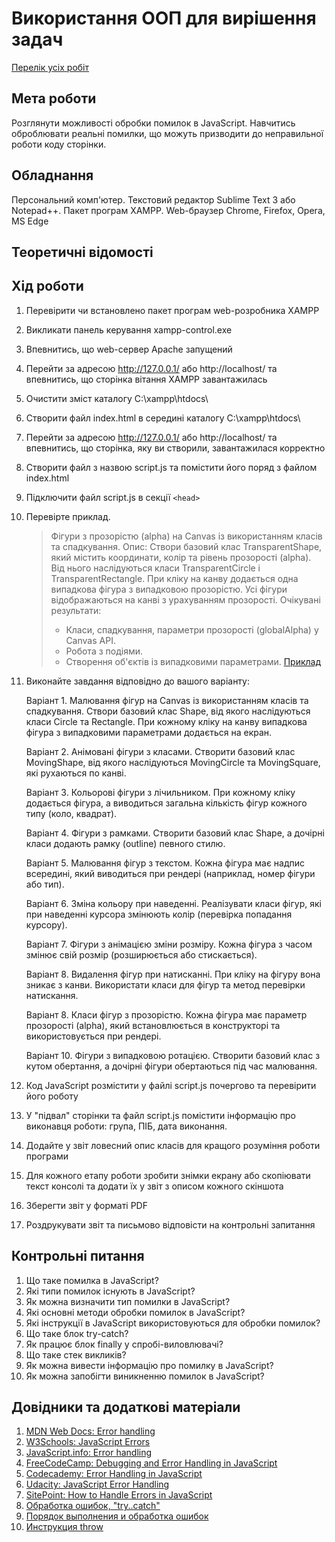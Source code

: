 # Використання ООП для вирішення задач

[Перелік усіх робіт](../README.md)

## Мета роботи

Розглянути можливості обробки помилок в JavaScript. Навчитись оброблювати реальні помилки, що можуть призводити до неправильної роботи коду сторінки.

## Обладнання

Персональний комп'ютер. Текстовий редактор Sublime Text 3 або Notepad++. Пакет програм XAMPP. Web-браузер Chrome, Firefox, Opera, MS Edge

## Теоретичні відомості



## Хід роботи

1. Перевірити чи встановлено пакет програм web-розробника XAMPP
2. Викликати панель керування xampp-control.exe
3. Впевнитись, що web-сервер Apache запущений
4. Перейти за адресою http://127.0.0.1/ або http://localhost/ та впевнитись, що сторінка вітання XAMPP завантажилась
5. Очистити зміст каталогу C:\xampp\htdocs\
6. Створити файл index.html в середині каталогу C:\xampp\htdocs\
7. Перейти за адресою http://127.0.0.1/ або http://localhost/ та впевнитись, що сторінка, яку ви створили, завантажилася корректно
8. Створити файл з назвою script.js та помістити його поряд з файлом index.html
9. Підключити файл script.js в секції `<head>`
10. Перевірте приклад.
    > Фігури з прозорістю (alpha) на Canvas із використанням класів та спадкування.
	> Опис: Створи базовий клас TransparentShape, який містить координати, колір та рівень прозорості (alpha). Від нього наслідуються класи TransparentCircle і TransparentRectangle. При кліку на канву додається одна випадкова фігура з випадковою прозорістю. Усі фігури відображаються на канві з урахуванням прозорості.
	> Очікувані результати:
	> - Класи, спадкування, параметри прозорості (globalAlpha) у Canvas API.
	> - Робота з подіями.
	> - Створення об'єктів із випадковими параметрами.
	> [Приклад](src/)
11. Виконайте завдання відповідно до вашого варіанту:
    
    Варіант 1. Малювання фігур на Canvas із використанням класів та спадкування. Створи базовий клас Shape, від якого наслідуються класи Circle та Rectangle. При кожному кліку на канву випадкова фігура з випадковими параметрами додається на екран.

	Варіант 2. Анімовані фігури з класами. Створити базовий клас MovingShape, від якого наслідуються MovingCircle та MovingSquare, які рухаються по канві.

	Варіант 3. Кольорові фігури з лічильником. При кожному кліку додається фігура, а виводиться загальна кількість фігур кожного типу (коло, квадрат).

	Варіант 4. Фігури з рамками. Створити базовий клас Shape, а дочірні класи додають рамку (outline) певного стилю.

	Варіант 5. Малювання фігур з текстом. Кожна фігура має надпис всередині, який виводиться при рендері (наприклад, номер фігури або тип).

	Варіант 6. Зміна кольору при наведенні. Реалізувати класи фігур, які при наведенні курсора змінюють колір (перевірка попадання курсору).

	Варіант 7. Фігури з анімацією зміни розміру. Кожна фігура з часом змінює свій розмір (розширюється або стискається).

	Варіант 8. Видалення фігур при натисканні. При кліку на фігуру вона зникає з канви. Використати класи для фігур та метод перевірки натискання.

	Варіант 8. Класи фігур з прозорістю. Кожна фігура має параметр прозорості (alpha), який встановлюється в конструкторі та використовується при рендері.

	Варіант 10. Фігури з випадковою ротацією. Створити базовий клас з кутом обертання, а дочірні фігури обертаються під час малювання.

12. Код JavaScript розмістити у файлі script.js почергово та перевірити його роботу
13. У "підвал" сторінки та файл script.js помістити інформацію про виконавця роботи: група, ПІБ, дата виконання.
14. Додайте у звіт ловесний опис класів для кращого розуміння роботи програми
15. Для кожного етапу роботи зробити знімки екрану або скопіювати текст консолі та додати їх у звіт з описом кожного скіншота
16. Зберегти звіт у форматі PDF
17. Роздрукувати звіт та письмово відповісти на контрольні запитання

## Контрольні питання

1. Що таке помилка в JavaScript?
2. Які типи помилок існують в JavaScript?
3. Як можна визначити тип помилки в JavaScript?
4. Які основні методи обробки помилок в JavaScript?
5. Які інструкції в JavaScript використовуються для обробки помилок?
6. Що таке блок try-catch?
7. Як працює блок finally у спробі-виловлювачі?
8. Що таке стек викликів?
9. Як можна вивести інформацію про помилку в JavaScript?
10. Як можна запобігти виникненню помилок в JavaScript?

## Довідники та додаткові матеріали

1. [MDN Web Docs: Error handling](https://developer.mozilla.org/en-US/docs/Learn/JavaScript/Error_handling)
2. [W3Schools: JavaScript Errors](https://www.w3schools.com/js/js_errors.asp)
3. [JavaScript.info: Error handling](https://javascript.info/error-handling)
4. [FreeCodeCamp: Debugging and Error Handling in JavaScript](https://www.freecodecamp.org/news/debugging-and-error-handling-in-javascript/)
5. [Codecademy: Error Handling in JavaScript](https://www.codecademy.com/learn/introduction-to-javascript/modules/learn-javascript-error-handling)
6. [Udacity: JavaScript Error Handling](https://www.udacity.com/course/intro-to-javascript--ud803)
7. [SitePoint: How to Handle Errors in JavaScript](https://www.sitepoint.com/error-handling-javascript/)
8. [Обработка ошибок, "try..catch"](https://learn.javascript.ru/try-catch)
9. [Порядок выполнения и обработка ошибок](https://developer.mozilla.org/ru/docs/Web/JavaScript/Guide/Control_flow_and_error_handling)
10. [Инструкция throw](https://developer.mozilla.org/ru/docs/Web/JavaScript/Reference/Statements/throw)
